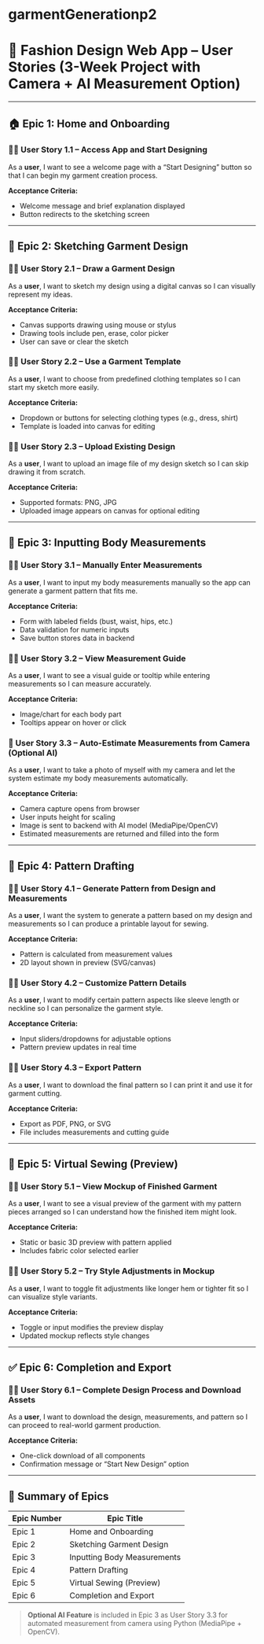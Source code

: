 # garmentGenerationp2

# 👗 Fashion Design Web App – User Stories (3-Week Project with Camera + AI Measurement Option)

---

## 🏠 Epic 1: Home and Onboarding

### 🧑‍🎨 User Story 1.1 – Access App and Start Designing
As a **user**, I want to see a welcome page with a “Start Designing” button so that I can begin my garment creation process.

**Acceptance Criteria:**
- Welcome message and brief explanation displayed
- Button redirects to the sketching screen

---

## 🎨 Epic 2: Sketching Garment Design

### 🧑‍🎨 User Story 2.1 – Draw a Garment Design
As a **user**, I want to sketch my design using a digital canvas so I can visually represent my ideas.

**Acceptance Criteria:**
- Canvas supports drawing using mouse or stylus
- Drawing tools include pen, erase, color picker
- User can save or clear the sketch

### 🧑‍🎨 User Story 2.2 – Use a Garment Template
As a **user**, I want to choose from predefined clothing templates so I can start my sketch more easily.

**Acceptance Criteria:**
- Dropdown or buttons for selecting clothing types (e.g., dress, shirt)
- Template is loaded into canvas for editing

### 🧑‍🎨 User Story 2.3 – Upload Existing Design
As a **user**, I want to upload an image file of my design sketch so I can skip drawing it from scratch.

**Acceptance Criteria:**
- Supported formats: PNG, JPG
- Uploaded image appears on canvas for optional editing

---

## 📏 Epic 3: Inputting Body Measurements

### 🧑‍🎨 User Story 3.1 – Manually Enter Measurements
As a **user**, I want to input my body measurements manually so the app can generate a garment pattern that fits me.

**Acceptance Criteria:**
- Form with labeled fields (bust, waist, hips, etc.)
- Data validation for numeric inputs
- Save button stores data in backend

### 🧑‍🎨 User Story 3.2 – View Measurement Guide
As a **user**, I want to see a visual guide or tooltip while entering measurements so I can measure accurately.

**Acceptance Criteria:**
- Image/chart for each body part
- Tooltips appear on hover or click

### 🤖 User Story 3.3 – Auto-Estimate Measurements from Camera (Optional AI)
As a **user**, I want to take a photo of myself with my camera and let the system estimate my body measurements automatically.

**Acceptance Criteria:**
- Camera capture opens from browser
- User inputs height for scaling
- Image is sent to backend with AI model (MediaPipe/OpenCV)
- Estimated measurements are returned and filled into the form

---

## 📐 Epic 4: Pattern Drafting

### 🧑‍🎨 User Story 4.1 – Generate Pattern from Design and Measurements
As a **user**, I want the system to generate a pattern based on my design and measurements so I can produce a printable layout for sewing.

**Acceptance Criteria:**
- Pattern is calculated from measurement values
- 2D layout shown in preview (SVG/canvas)

### 🧑‍🎨 User Story 4.2 – Customize Pattern Details
As a **user**, I want to modify certain pattern aspects like sleeve length or neckline so I can personalize the garment style.

**Acceptance Criteria:**
- Input sliders/dropdowns for adjustable options
- Pattern preview updates in real time

### 🧑‍🎨 User Story 4.3 – Export Pattern
As a **user**, I want to download the final pattern so I can print it and use it for garment cutting.

**Acceptance Criteria:**
- Export as PDF, PNG, or SVG
- File includes measurements and cutting guide

---

## 🧵 Epic 5: Virtual Sewing (Preview)

### 🧑‍🎨 User Story 5.1 – View Mockup of Finished Garment
As a **user**, I want to see a visual preview of the garment with my pattern pieces arranged so I can understand how the finished item might look.

**Acceptance Criteria:**
- Static or basic 3D preview with pattern applied
- Includes fabric color selected earlier

### 🧑‍🎨 User Story 5.2 – Try Style Adjustments in Mockup
As a **user**, I want to toggle fit adjustments like longer hem or tighter fit so I can visualize style variants.

**Acceptance Criteria:**
- Toggle or input modifies the preview display
- Updated mockup reflects style changes

---

## ✅ Epic 6: Completion and Export

### 🧑‍🎨 User Story 6.1 – Complete Design Process and Download Assets
As a **user**, I want to download the design, measurements, and pattern so I can proceed to real-world garment production.

**Acceptance Criteria:**
- One-click download of all components
- Confirmation message or “Start New Design” option

---

## 📌 Summary of Epics

| Epic Number | Epic Title                          |
|-------------|-------------------------------------|
| Epic 1      | Home and Onboarding                 |
| Epic 2      | Sketching Garment Design            |
| Epic 3      | Inputting Body Measurements         |
| Epic 4      | Pattern Drafting                    |
| Epic 5      | Virtual Sewing (Preview)            |
| Epic 6      | Completion and Export               |

> **Optional AI Feature** is included in Epic 3 as User Story 3.3 for automated measurement from camera using Python (MediaPipe + OpenCV).
